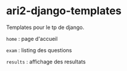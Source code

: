 # ari2-django-templates

Templates pour le tp de django.

`home` :  page d'accueil

`exam` : listing des questions

`results` : affichage des resultats
